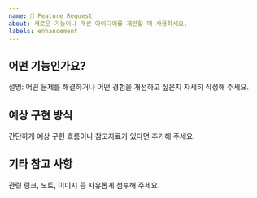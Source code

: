 ```yaml
---
name: 🚀 Feature Request
about: 새로운 기능이나 개선 아이디어를 제안할 때 사용하세요.
labels: enhancement
---
```


## 어떤 기능인가요?

설명: 어떤 문제를 해결하거나 어떤 경험을 개선하고 싶은지 자세히 작성해 주세요.

## 예상 구현 방식

간단하게 예상 구현 흐름이나 참고자료가 있다면 추가해 주세요.

## 기타 참고 사항

관련 링크, 노트, 이미지 등 자유롭게 첨부해 주세요.
